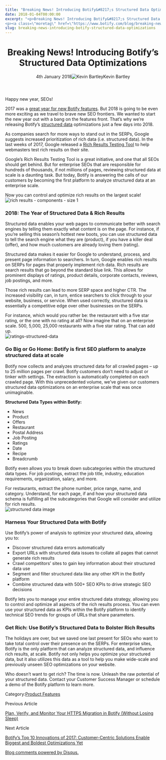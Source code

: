 ```yaml
---
title: "Breaking News! Introducing Botify&#8217;s Structured Data Optimizations"
date: 2018-01-04T00:00:00
excerpt: "<p>Breaking News! Introducing Botify&#8217;s Structured Data Optimizations 4th January 2018Kevin Bartley Happy new year, SEOs! 2017 was a great year for new Botify features. But 2018 is going to be even more exciting as we travel to brave new SEO frontiers. We wanted to start the new year out with a bang on the features&hellip; </p>
<p><a class=\"moretag\" href=\"https://www.botify.com/blog/breaking-news-introducing-botify-structured-data-optimizations\">Read the full article</a></p>"
slug: breaking-news-introducing-botify-structured-data-optimizations
---
```


<header class="text-center">
<h1 class="font-internacional font-regular normal text-header-one leading-header-one text-typography-accent-2">Breaking News! Introducing Botify&#8217;s Structured Data Optimizations</h1>
<div class="flex items-center justify-center my-3"><span class="mr-1 font-internacional font-regular normal text-base leading-none text-typography-primary-lighter">4th January 2018</span><img decoding="async" alt="Kevin Bartley" class="rounded-full w-10 h-10" src="//images.ctfassets.net/tp56mevc46jo/3nx7dI37nG2AaSGesccy2i/7913c839ae02f3dc3cb08d2228652b33/kevin_bartley_faceshot.png"><span class="ml-1 font-internacional font-regular normal text-base leading-none text-typography-primary">Kevin Bartley</span></div>
</header>
<p><span class="font-roboto font-regular normal text-base leading-none Markdown__Container"></span></p>
<p>Happy new year, SEOs!</p>
<p>2017 was a <a href="https://www.botify.com/blog/top-10-botify-releases-of-2017">great year for new Botify features</a>. But 2018 is going to be even more exciting as we travel to brave new SEO frontiers. We wanted to start the new year out with a bang on the features front. That&#8217;s why we&#8217;re releasing Botify&#8217;s <a href="https://www.botify.com/learn/guides/structured-data-basics-using-schema-org-to-help-search-engines-understand-your-content" data-internallinksmanager029f6b8e52c="3" title="structured data" target="_blank" rel="noopener">structured data</a> optimizations just a few days into 2018.</p>
<p>As companies search for more ways to stand out in the SERPs, Google suggests increased prioritization of rich data (i.e. structured data). In the last weeks of 2017, Google released a <a href="https://webmasters.googleblog.com/2017/12/rich-results-tester.html">Rich Results Testing Tool</a> to help webmasters test rich results on their site.</p>
<p>Google&#8217;s Rich Results Testing Tool is a great initiative, and one that all SEOs should get behind. But for enterprise SEOs that are responsible for hundreds of thousands, if not millions of pages, reviewing structured data at scale is a daunting task. But today, Botify is answering the calls of our customers by becoming the first platform to analyze structured data at an enterprise scale.</p>
<p>Now you can control and optimize rich results on the largest scale!<br />
<img decoding="async" alt="rich results - components - size 1" src="//images.contentful.com/x3pujrb0lw7o/5UK3w68CROSsYwmCikYweI/315fb1e25b726c62beae45a63f5d0ba7/rich_results_-_components_-_size_1.png"></p>
<h3 id="2018-the-year-of-structured-data-rich-results">2018: The Year of Structured Data &amp; Rich Results</h3>
<p>Structured data enables your web pages to communicate better with search engines by telling them exactly what content is on the page. For instance, if you&#8217;re selling this season&#8217;s hottest new boots, you can use structured data to tell the search engine what they are (product), if you have a killer deal (offer), and how much customers are already loving them (rating).</p>
<p>Structured data makes it easier for Google to understand, process, and present page information to searchers. In turn, Google enables rich results on SERPs for pages that properly implement rich data. Rich results are search results that go beyond the standard blue link. This allows for prominent displays of ratings, product details, corporate contacts, reviews, job postings, and more.</p>
<p>Those rich results can lead to more SERP space and higher CTR. The increased visibility can, in turn, entice searchers to click through to your website, business, or service. When used correctly, structured data is essentially a competitive edge over other businesses on the SERPs.</p>
<p>For instance, which would you rather be: the restaurant with a five star rating, or the one with no rating at all? Now imagine that on an enterprise scale. 500, 5,000, 25,000 restaurants with a five star rating. That can add up.<br />
<img decoding="async" alt="ratings-structured-data" src="//images.contentful.com/x3pujrb0lw7o/3K4fFejzzaKmayE8CEkmg2/01e24ef4132ee7f88b5e79230ff23988/ratings-structured-data.png"></p>
<h3 id="go-big-or-go-home-botify-is-first-seo-platform-to-analyze-structured-data-at-scale">Go Big or Go Home: Botify is first SEO platform to analyze structured data at scale</h3>
<p>Botify now collects and analyzes structured data for all crawled pages &#8211; up to 25 million pages per crawl. Botify customers don&#8217;t need to adjust or tinker with settings. The extraction is automatically completed on each crawled page. With this unprecedented volume, we&#8217;ve given our customers structured data optimizations on an enterprise scale that was once unimaginable.</p>
<p><strong>Structured Data Types within Botify:</strong></p>
<ul>
<li>News</li>
<li>Product</li>
<li>Offers</li>
<li>Restaurant</li>
<li>Postal Address</li>
<li>Job Posting</li>
<li>Ratings</li>
<li>Date</li>
<li>Recipe</li>
<li>Breadcrumb</li>
</ul>
<p>Botify even allows you to break down subcategories within the structured data types. For job postings, extract the job title, industry, education requirements, organization, salary, and more.</p>
<p>For restaurants, extract the phone number, price range, name, and category. Understand, for each page, if and how your structured data schema is fulfilling all the subcategories that Google will consider and utilize for rich results.<br />
<img decoding="async" alt="structured data image" src="//images.contentful.com/x3pujrb0lw7o/1SxDHFBXxCIguUiiUYaYsA/c4f3c7926a8dabdd45260285e3994681/structured_data_image.png"></p>
<h3 id="harness-your-structured-data-with-botify">Harness Your Structured Data with Botify</h3>
<p>Use Botify&#8217;s power of analysis to optimize your structured data, allowing you to:</p>
<ul>
<li>Discover structured data errors automatically</li>
<li>Export URLs with structured data issues to collate all pages that cannot generate rich results</li>
<li>Crawl competitors&#8217; sites to gain key information about their structured data use</li>
<li>Segment and filter structured data like any other KPI in the Botify platform</li>
<li>Combine structured data with 500+ SEO KPIs to drive strategic SEO decisions</li>
</ul>
<p>Botify lets you to manage your entire structured data strategy, allowing you to control and optimize all aspects of the rich results process. You can even use your structured data as KPIs within the Botify platform to identify technical SEO trends for groups of URLs that share parameters.</p>
<h3 id="get-rich-use-botify-s-structured-data-to-bolster-rich-results">Get Rich: Use Botify&#8217;s Structured Data to Bolster Rich Results</h3>
<p>The holidays are over, but we saved one last present for SEOs who want to take total control over their presence on the SERPs. For enterprise sites, Botify is the only platform that can analyze structured data, and influence rich results, at scale. Botify not only helps you optimize your structured data, but it also utilizes this data as a tool to help you make wide-scale and previously unseen SEO optimizations on your website.</p>
<p>Who doesn&#8217;t want to get rich? The time is now. Unleash the raw potential of your structured data. Contact your Customer Success Manager or schedule a demo of the Botify platform to learn more.</p>
<div class="tags leading-big border-t border-b border-brand-quaternary-lighter mt-4"><span class="mr-1 font-roboto font-regular normal text-base leading-none">Category:</span><span><a class="uppercase text-typography-accent-1" href="/platform">Product Features</a></span></div>
<footer class="flex justify-center my-5 mx-5">
<div class="mr-1 w-1/2 text-right">
<p><span class="font-internacional font-regular normal text-base leading-none text-typography-primary">Previous Article</span></p>
<p><a class="inline-block mt-2" href="/blog/plan-verify-and-monitor-your-https-migration-in-botify"><span class="font-roboto font-regular normal text-base leading-none text-typography-accent-4">Plan, Verify, and Monitor Your HTTPS Migration in Botify (Without Losing Sleep) </span></a></p>
</div>
<div class="ml-1 w-1/2">
<p><span class="font-internacional font-regular normal text-base leading-none text-typography-primary">Next Article</span></p>
<p><a class="inline-block mt-2" href="/blog/top-10-botify-releases-of-2017"><span class="font-roboto font-regular normal text-base leading-none text-typography-accent-4">Botify&#8217;s Top 10 Innovations of 2017: Customer-Centric Solutions Enable Biggest and Boldest Optimizations Yet</span></a></p>
</div>
</footer>
<div shortname="botify" title="Breaking News! Introducing Botify's Structured Data Optimizations" url="https://www.botify.com/blog/breaking-news-introducing-botify-structured-data-optimizations">
<div id="disqus_thread_old"></div>
<p><a class="dsq-brlink" href="http://disqus.com">Blog comments powered by <span class="logo-disqus">Disqus</span>.</a></p>
</div>
